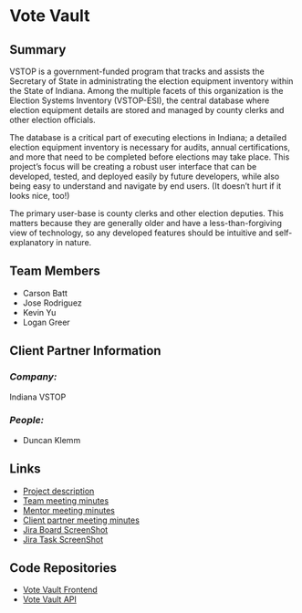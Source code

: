 # Vote Vault

## **Summary**

VSTOP is a government-funded program that tracks and assists the Secretary of State in administrating the election equipment inventory within the State of Indiana. Among the multiple facets of this organization is the Election Systems Inventory (VSTOP-ESI), the central database where election equipment details are stored and managed by county clerks and other election officials.


The database is a critical part of executing elections in Indiana; a detailed election equipment inventory is necessary for audits, annual certifications, and more that need to be completed before elections may take place. This project’s focus will be creating a robust user interface that can be developed, tested, and deployed easily by future developers, while also being easy to understand and navigate by end users. (It doesn’t hurt if it looks nice, too!)


The primary user-base is county clerks and other election deputies. This matters because they are generally older and have a less-than-forgiving view of technology, so any developed features should be intuitive and self-explanatory in nature.

## **Team Members**

- Carson Batt
- Jose Rodriguez
- Kevin Yu
- Logan Greer

## **Client Partner Information**

### *Company:*
Indiana VSTOP

### *People:*
- Duncan Klemm

## **Links**

- [Project description](ProjectDescription.md)
- [Team meeting minutes](MeetingMinutes/Team)
- [Mentor meeting minutes](MeetingMinutes/Mentor)
- [Client partner meeting minutes](MeetingMinutes/ClientPartner)
- [Jira Board ScreenShot](AuxiliaryFiles/Resources/JiraBoard.png)
- [Jira Task ScreenShot](AuxiliaryFiles/Resources/JiraTaskDetail.png)

## **Code Repositories**

- [Vote Vault Frontend](https://github.com/KyuXCode/vote-vault-frontend)
- [Vote Vault API](https://github.com/KyuXCode/vote-vault-api)


